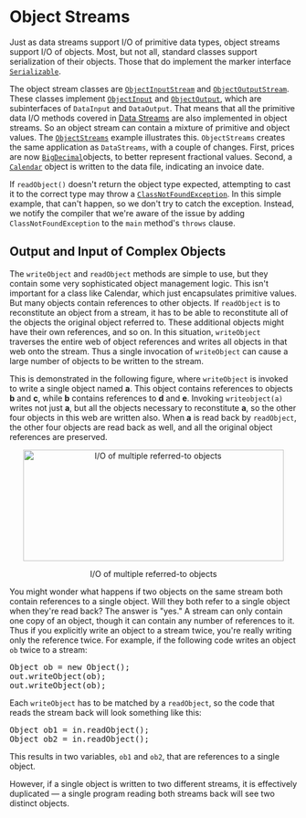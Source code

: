 <h1>Object Streams</h1>
<p>Just as data streams support I/O of primitive data types, object streams support I/O of objects. Most, but not all, standard classes support serialization of their objects. Those that do implement the marker interface 
<a class="APILink" target="_blank" href="https://docs.oracle.com/javase/8/docs/api/java/io/Serializable.html"><code>Serializable</code></a>.</p>
<p>The object stream classes are 
<a class="APILink" target="_blank" href="https://docs.oracle.com/javase/8/docs/api/java/io/ObjectInputStream.html"><code>ObjectInputStream</code></a> and 
<a class="APILink" target="_blank" href="https://docs.oracle.com/javase/8/docs/api/java/io/ObjectOutputStream.html"><code>ObjectOutputStream</code></a>. These classes implement 
<a class="APILink" target="_blank" href="https://docs.oracle.com/javase/8/docs/api/java/io/ObjectInput.html"><code>ObjectInput</code></a> and 
<a class="APILink" target="_blank" href="https://docs.oracle.com/javase/8/docs/api/java/io/ObjectOutput.html"><code>ObjectOutput</code></a>, which are subinterfaces of <code>DataInput</code> and <code>DataOutput</code>. That means that all the primitive data I/O methods covered in <a href="datastreams.html">Data Streams</a> are also implemented in object streams. So an object stream can contain a mixture of primitive and object values. The 
<a class="SourceLink" target="_blank" href="examples/ObjectStreams.java" onclick="showCode('../../displayCode.html', 'examples/ObjectStreams.java'); return false;"><code>ObjectStreams</code></a> example illustrates this. <code>ObjectStreams</code> creates the same application as <code>DataStreams</code>, with a couple of changes. First, prices are now 
<a class="APILink" target="_blank" href="https://docs.oracle.com/javase/8/docs/api/java/math/BigDecimal.html"><code>BigDecimal</code></a>objects, to better represent fractional values. Second, a 
<a class="APILink" target="_blank" href="https://docs.oracle.com/javase/8/docs/api/java/util/Calendar.html"><code>Calendar</code></a> object is written to the data file, indicating an invoice date.</p>
<p>If <code>readObject()</code> doesn&#39;t return the object type expected, attempting to cast it to the correct type may throw a 
<a class="APILink" target="_blank" href="https://docs.oracle.com/javase/8/docs/api/java/lang/ClassNotFoundException.html"><code>ClassNotFoundException</code></a>. In this simple example, that can&#39;t happen, so we don&#39;t try to catch the exception. Instead, we notify the compiler that we&#39;re aware of the issue by adding <code>ClassNotFoundException</code> to the <code>main</code> method&#39;s <code>throws</code> clause.</p>
<h2>Output and Input of Complex Objects</h2>
<p>The <code>writeObject</code> and <code>readObject</code> methods are simple to use, but they contain some very sophisticated object management logic. This isn&#39;t important for a class like Calendar, which just encapsulates primitive values. But many objects contain references to other objects. If <code>readObject</code> is to reconstitute an object from a stream, it has to be able to reconstitute all of the objects the original object referred to. These additional objects might have their own references, and so on. In this situation, <code>writeObject</code> traverses the entire web of object references and writes all objects in that web onto the stream. Thus a single invocation of <code>writeObject</code> can cause a large number of objects to be written to the stream.</p>
<p>This is demonstrated in the following figure, where <code>writeObject</code> is invoked to write a single object named <b>a</b>. This object contains references to objects <b>b</b> and <b>c</b>, while <b>b</b> contains references to <b>d</b> and <b>e</b>. Invoking <code>writeobject(a)</code> writes not just <b>a</b>, but all the objects necessary to reconstitute <b>a</b>, so the other four objects in this web are written also. When <b>a</b> is read back by <code>readObject</code>, the other four objects are read back as well, and all the original object references are preserved.</p>
<center><img src="../../figures/essential/io-trav.gif" width="456" height="195" align="bottom" alt="I/O of multiple referred-to objects" /></p><p class="FigureCaption">I/O of multiple referred-to objects</p></center><p>You might wonder what happens if two objects on the same stream both contain references to a single object. Will they both refer to a single object when they&#39;re read back? The answer is &quot;yes.&quot; A stream can only contain one copy of an object, though it can contain any number of references to it. Thus if you explicitly write an object to a stream twice, you&#39;re really writing only the reference twice. For example, if the following code writes an object <code>ob</code> twice to a stream:</p>
<div class="codeblock"><pre>
Object ob = new Object();
out.writeObject(ob);
out.writeObject(ob);
</pre></div>
<p>Each <code>writeObject</code> has to be matched by a <code>readObject</code>, so the code that reads the stream back will look something like this:</p>
<div class="codeblock"><pre>
Object ob1 = in.readObject();
Object ob2 = in.readObject();
</pre></div>
<p>This results in two variables, <code>ob1</code> and <code>ob2</code>, that are references to a single object.</p>
<p>However, if a single object is written to two different streams, it is effectively duplicated &#151; a single program reading both streams back will see two distinct objects.</p>
